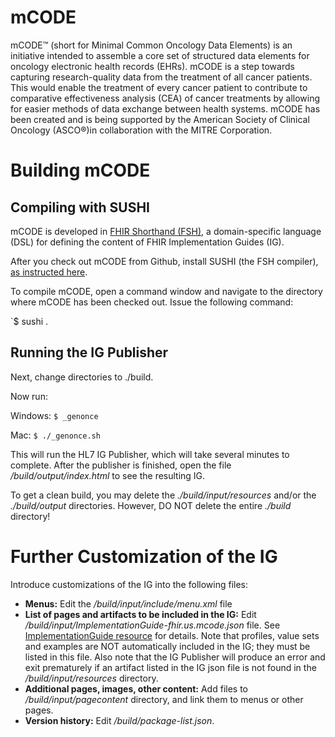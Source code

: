 # mCODE

mCODE™ (short for Minimal Common Oncology Data Elements) is an initiative intended to assemble a core set of structured data elements for oncology electronic health records (EHRs). mCODE is a step towards capturing research-quality data from the treatment of all cancer patients. This would enable the treatment of every cancer patient to contribute to comparative effectiveness analysis (CEA) of cancer treatments by allowing for easier methods of data exchange between health systems. mCODE has been created and is being supported by the American Society of Clinical Oncology (ASCO®)in collaboration with the MITRE Corporation.

# Building mCODE

## Compiling with SUSHI

mCODE is developed in [FHIR Shorthand (FSH)](http://build.fhir.org/ig/HL7/fhir-shorthand/), a domain-specific language (DSL) for defining the content of FHIR Implementation Guides (IG).

After you check out mCODE from Github, install SUSHI (the FSH compiler), [as instructed here](http://build.fhir.org/ig/HL7/fhir-shorthand/sushi.html). 

To compile mCODE, open a command window and navigate to the directory where mCODE has been checked out. Issue the following command:

`$ sushi .

## Running the IG Publisher

Next, change directories to ./build. 

Now run:

Windows:   `$ _genonce`

Mac:   `$ ./_genonce.sh`

This will run the HL7 IG Publisher, which will take several minutes to complete. After the publisher is finished, open the file _/build/output/index.html_ to see the resulting IG.

To get a clean build, you may delete the _./build/input/resources_ and/or the _./build/output_ directories. However, DO NOT delete the entire _./build_ directory!

# Further Customization of the IG

Introduce customizations of the IG into the following files:

* **Menus:** Edit the _/build/input/include/menu.xml_ file
* **List of pages and artifacts to be included in the IG:** Edit _/build/input/ImplementationGuide-fhir.us.mcode.json_ file. See [ImplementationGuide resource](https://www.hl7.org/fhir/implementationguide.html) for details. Note that profiles, value sets and examples are NOT automatically included in the IG; they must be listed in this file. Also note that the IG Publisher will produce an error and exit prematurely if an artifact listed in the IG json file is not found in the _/build/input/resources_ directory.
* **Additional pages, images, other content:** Add files to _/build/input/pagecontent_ directory, and link them to menus or other pages.
* **Version history:** Edit _/build/package-list.json_.

